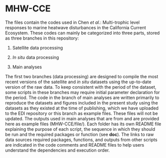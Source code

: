 # MHW-CCE
The files contain the codes used in Chen _et al._: Multi-trophic level responses to marine heatwave disturbances in the California Current Ecosystem. These codes can mainly be categorized into three parts, stored as three branches in this repository:

1) Satellite data processing

2) _In situ_ data processing

3) Main analyses

The first two branches (data processing) are designed to compile the most recent versions of the satellite and _in situ_ datasets using the up-to-date version of the raw data. To keep consistent with the period of the dataset, some scripts in these branches may require initial parameter declaration for the period. The code in the branch of main analyses are written primarily to reproduce the datasets and figures included in the present study using the datasets as they existed at the time of publishing, which we have uploaded to the EDI repository or this branch as example files. These files will not be updated. The outputs used in main analyses that are from and are provided here as example files (MHW-CCE/file/).
Each folder has its own README file explaining the purpose of each script, the sequence in which they should be run and the required packages or function (see **doc**). The links to raw data sources required packages, functions, and outputs from other scripts are indicated in the code comments and README files to help users understand the dependencies and execution order.


